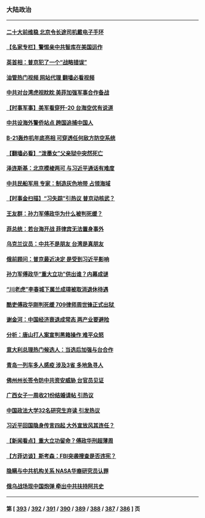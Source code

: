 ### 大陆政治
---
#### [二十大前维稳 北京令长途司机戴电子手环](../../pages/ncid277/n13832464.md?09260445) 
#### [【名家专栏】警惕亲中共智库在美国运作](../../pages/ncid277/n13832414.md?09260445) 
#### [英首相：普京犯了一个“战略错误”](../../pages/ncid277/n13832466.md?09260445) 
#### [油管热门视频 网站代理 翻墙必看视频](http://209.222.30.114:81/youtube.html?09260445)
#### [中共对台湾虎视眈眈 美菲加强军事合作备战](../../pages/ncid277/n13832254.md?09260445) 
#### [【时事军事】美军看穿歼-20 台海空优有说道](../../pages/ncid277/n13832230.md?09260445) 
#### [中共设海外警侨站点 跨国追捕中国人](../../pages/ncid277/n13831540.md?09260445) 
#### [B-21轰炸机年底亮相 可穿透任何敌方防空系统](../../pages/ncid277/n13830029.md?09260445) 
#### [【翻墙必看】“泼墨女”父亲狱中突然死亡](../../pages/ncid277/n13832283.md?09260445) 
#### [泽连斯基：北京模棱两可 与习近平通话有难度](../../pages/ncid277/n13832192.md?09260445) 
#### [中共民船军用 专家：制造灰色地带 占领海域](../../pages/ncid277/n13832114.md?09260445) 
#### [【时事金扫描】“习失踪”引热议 普京动核武？](../../pages/ncid277/n13832116.md?09260445) 
#### [王友群：孙力军傅政华为什么被判死缓？](../../pages/ncid277/n13832108.md?09260445) 
#### [菲总统：若台海开战 菲律宾无法置身事外](../../pages/ncid277/n13832077.md?09260445) 
#### [乌克兰议员：中共不是朋友 台湾是真朋友](../../pages/ncid277/n13832039.md?09260445) 
#### [俄前顾问：普京最近决定 是受到习近平影响](../../pages/ncid277/n13832024.md?09260445) 
#### [孙力军傅政华“重大立功”供出谁？内幕成谜](../../pages/ncid277/n13831817.md?09260445) 
#### [“川老虎”李春城下属兰成璋被取消退休待遇](../../pages/ncid277/n13831914.md?09260445) 
#### [酷吏傅政华刚判死缓 709律师周世锋正式出狱 ](../../pages/ncid277/n13831911.md?09260445) 
#### [谢金河：中国经济衰退成常态 两产业要避险](../../pages/ncid277/n13831239.md?09260445) 
#### [分析：唐山打人案宣判黑箱操作 难平众怒](../../pages/ncid277/n13831867.md?09260445) 
#### [意大利总理热门候选人：当选后加强与台合作](../../pages/ncid277/n13831782.md?09260445) 
#### [青岛一列车多人感疫 涉及3省 多地急寻人](../../pages/ncid277/n13831819.md?09260445) 
#### [佛州州长签令防中共资安威胁 台官员见证](../../pages/ncid277/n13831698.md?09260445) 
#### [广西女子一周收21份结婚请帖 引热议](../../pages/ncid277/n13831770.md?09260445) 
#### [中国政法大学32名研究生弃读 引发热议](../../pages/ncid277/n13831724.md?09260445) 
#### [习近平回国隐身传言四起 大外宣放风其连任？](../../pages/ncid277/n13831695.md?09260445) 
#### [【新闻看点】重大立功留命？傅政华刑超薄周](../../pages/ncid277/n13831596.md?09260445) 
#### [【方菲访谈】斯考森：FBI突袭搜查是否违宪？](../../pages/ncid277/n13831605.md?09260445) 
#### [隐瞒与中共机构关系 NASA华裔研究员认罪](../../pages/ncid277/n13831664.md?09260445) 
#### [俄乌战场现中国炮弹 牵出中共扶持阿共史](../../pages/ncid277/n13831630.md?09260445) 

---
#### 第 [ [393](./393.md?09260445) / [392](./392.md?09260445) / [391](./391.md?09260445) / [390](./390.md?09260445) / [389](./389.md?09260445) / [388](./388.md?09260445) / [387](./387.md?09260445) / [386](./386.md?09260445) ] 页
